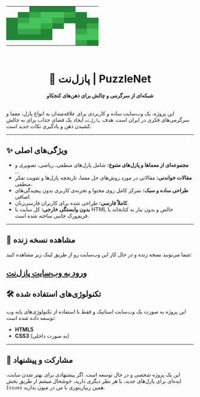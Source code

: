 <div align="center">
  <table cellpadding="0" cellspacing="0" border="0" style="border-collapse: collapse;">
    <tbody>
      <tr>
        <td style="width:15px; height:15px;"></td>
        <td style="width:15px; height:15px;"></td>
        <td style="width:15px; height:15px; background-color: #238636;"></td>
        <td style="width:15px; height:15px; background-color: #238636;"></td>
        <td style="width:15px; height:15px; background-color: #238636;"></td>
        <td style="width:15px; height:15px; background-color: #238636;"></td>
        <td style="width:15px; height:15px;"></td>
        <td style="width:15px; height:15px;"></td>
      </tr>
      <tr>
        <td style="width:15px; height:15px;"></td>
        <td style="width:15px; height:15px; background-color: #238636;"></td>
        <td style="width:15px; height:15px; background-color: #38a64a;"></td>
        <td style="width:15px; height:15px; background-color: #46c35b;"></td>
        <td style="width:15px; height:15px; background-color: #46c35b;"></td>
        <td style="width:15px; height:15px; background-color: #38a64a;"></td>
        <td style="width:15px; height:15px; background-color: #238636;"></td>
        <td style="width:15px; height:15px;"></td>
      </tr>
      <tr>
        <td style="width:15px; height:15px; background-color: #238636;"></td>
        <td style="width:15px; height:15px; background-color: #38a64a;"></td>
        <td style="width:15px; height:15px; background-color: #46c35b;"></td>
        <td style="width:15px; height:15px; background-color: #46c35b;"></td>
        <td style="width:15px; height:15px; background-color: #38a64a;"></td>
        <td style="width:15px; height:15px; background-color: #238636;"></td>
        <td style="width:15px; height:15px; background-color: #238636;"></td>
        <td style="width:15px; height:15px; background-color: #238636;"></td>
      </tr>
      <tr>
        <td style="width:15px; height:15px; background-color: #238636;"></td>
        <td style="width:15px; height:15px; background-color: #46c35b;"></td>
        <td style="width:15px; height:15px; background-color: #46c35b;"></td>
        <td style="width:15px; height:15px; background-color: #38a64a;"></td>
        <td style="width:15px; height:15px; background-color: #238636;"></td>
        <td style="width:15px; height:15px;"></td>
        <td style="width:15px; height:15px; background-color: #238636;"></td>
        <td style="width:15px; height:15px; background-color: #38a64a;"></td>
      </tr>
      <tr>
        <td style="width:15px; height:15px; background-color: #238636;"></td>
        <td style="width:15px; height:15px; background-color: #38a64a;"></td>
        <td style="width:15px; height:15px; background-color: #38a64a;"></td>
        <td style="width:15px; height:15px; background-color: #238636;"></td>
        <td style="width:15px; height:15px;"></td>
        <td style="width:15px; height:15px;"></td>
        <td style="width:15px; height:15px; background-color: #38a64a;"></td>
        <td style="width:15px; height:15px; background-color: #46c35b;"></td>
      </tr>
      <tr>
        <td style="width:15px; height:15px; background-color: #238636;"></td>
        <td style="width:15px; height:15px; background-color: #238636;"></td>
        <td style="width:15px; height:15px; background-color: #238636;"></td>
        <td style="width:15px; height:15px; background-color: #238636;"></td>
        <td style="width:15px; height:15px;"></td>
        <td style="width:15px; height:15px;"></td>
        <td style="width:15px; height:15px; background-color: #46c35b;"></td>
        <td style="width:15px; height:15px; background-color: #46c35b;"></td>
      </tr>
      <tr>
        <td style="width:15px; height:15px;"></td>
        <td style="width:15px; height:15px;"></td>
        <td style="width:15px; height:15px;"></td>
        <td style="width:15px; height:15px;"></td>
        <td style="width:15px; height:15px;"></td>
        <td style="width:15px; height:15px;"></td>
        <td style="width:15px; height:15px; background-color: #38a64a;"></td>
        <td style="width:15px; height:15px; background-color: #238636;"></td>
      </tr>
    </tbody>
  </table>
</div>

<br>

<div align="center">
  <h1>🧩 پازل‌نت | PuzzleNet</h1>
  <strong>شبکه‌ای از سرگرمی و چالش برای ذهن‌های کنجکاو</strong>
</div>

<br>

این پروژه، یک وب‌سایت ساده و کاربردی برای علاقه‌مندان به انواع پازل، معما و سرگرمی‌های فکری در ایران است. هدف `پازل‌نت` ایجاد یک فضای جذاب برای به چالش کشیدن ذهن و یادگیری نکات جدید است.

---

## ✨ ویژگی‌های اصلی

* **مجموعه‌ای از معماها و پازل‌های متنوع:** شامل پازل‌های منطقی، ریاضی، تصویری و ...
* **مقالات خواندنی:** مقالاتی در مورد روش‌های حل معما، تاریخچه پازل‌ها و تقویت تفکر منطقی.
* **طراحی ساده و سبک:** تمرکز کامل روی محتوا و تجربه‌ی کاربری بدون پیچیدگی‌های اضافی.
* **کاملاً فارسی:** طراحی شده برای کاربران فارسی‌زبان.
* **بدون وابستگی خارجی:** کل سایت با HTML خالص و بدون نیاز به کتابخانه یا فریم‌ورک جانبی ساخته شده است.

---

## 🚀 مشاهده نسخه زنده

شما می‌تونید نسخه زنده و در حال کار این وب‌سایت رو از طریق لینک زیر مشاهده کنید:

**[ورود به وب‌سایت پازل‌نت](https://gpni.ir)**
---

## 🛠️ تکنولوژی‌های استفاده شده

این پروژه به صورت یک وب‌سایت استاتیک و فقط با استفاده از تکنولوژی‌های پایه وب توسعه داده شده است:

* **HTML5**
* **CSS3** (به صورت داخلی)

---

## 🤝 مشارکت و پیشنهاد

این یک پروژه شخصی و در حال توسعه است. اگر پیشنهادی برای بهتر شدن سایت، ایده‌ای برای پازل‌های جدید، یا هر نظر دیگری دارید، خوشحال میشم از طریق بخش `Issues` همین ریپازیتوری با من در میون بذارید.
